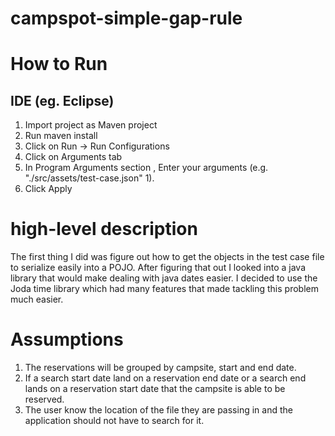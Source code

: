 # campspot-simple-gap-rule

# How to Run
  ## IDE (eg. Eclipse)
  1. Import project as Maven project
  2. Run maven install
  3. Click on Run -> Run Configurations
  4. Click on Arguments tab
  5. In Program Arguments section , Enter your arguments (e.g. "./src/assets/test-case.json" 1).
  6. Click Apply

# high-level description
  The first thing I did was figure out how to get the objects in the test case file to serialize easily into a POJO.
  After figuring that out I looked into a java library that would make dealing with java dates easier. I decided to use the 
  Joda time library which had many features that made tackling this problem much easier.
  

# Assumptions
1.	The reservations will be grouped by campsite, start and end date.
2.	If a search start date land on a reservation end date or a search end lands on a reservation start date that the campsite is able to be reserved.
3. The user know the location of the file they are passing in and the application should not have to search for it.
